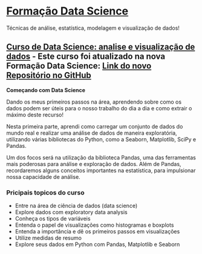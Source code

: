 # [Formação Data Science](https://www.alura.com.br/formacao-data-science)
Técnicas de análise, estatística, modelagem e visualização de dados!

## [Curso de Data Science: analise e visualização de dados](https://cursos.alura.com.br/course/data-science-primeiros-passos) - Este curso foi atualizado na nova Formação Data Science: [Link do novo Repositório no GitHub](https://github.com/orlandojsjunior/Data_Science-explorando_e_analisando_dados)


**Começando com Data Science**

Dando os meus primeiros passos na área, aprendendo sobre como os dados podem ser úteis para o nosso trabalho do dia a dia e como extrair o máximo deste recurso!

Nesta primeira parte, aprendi como carregar um conjunto de dados do mundo real e realizar uma análise de dados de maneira exploratória, utilizando várias bibliotecas do Python, como a Seaborn, Matplotlib, SciPy e Pandas.

Um dos focos será na utilização da biblioteca Pandas, uma das ferramentas mais poderosas para análise e exploração de dados. Além de Pandas, recordaremos alguns conceitos importantes na estatística, para impulsionar nossa capacidade de análise.



### **Pricipais topicos do curso**

- Entre na área de ciência de dados (data science)
- Explore dados com exploratory data analysis
- Conheça os tipos de variáveis
- Entenda o papel de visualizações como histogramas e boxplots
- Entenda a importância e dê os primeiros passos em visualizações
- Utilize medidas de resumo
- Explore seus dados em Python com Pandas, Matplotlib e Seaborn
